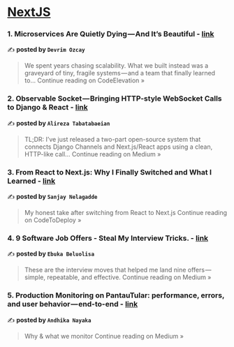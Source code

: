 
<h1><a href=https://medium.com/tag/nextjs/recommended target="_blank" rel="noopener noreferrer">NextJS</a></h1>
<h3>1. Microservices Are Quietly Dying — And It’s Beautiful - <a href="https://medium.com/codeelevation/microservices-are-quietly-dying-and-its-beautiful-b8a2058f2352?source=rss------nextjs-5" target="_blank" rel="noopener noreferrer">link</a></h3>

✍️ **posted by `Devrim Ozcay`**

<blockquote>We spent years chasing scalability. What we built instead was a graveyard of tiny, fragile systems — and a team that finally learned to…
Continue reading on CodeElevation »</blockquote>

<h3>2. Observable Socket — Bringing HTTP-style WebSocket Calls to Django & React - <a href="https://medium.com/@alireza.tabatabaeian/observable-socket-bringing-http-style-websocket-calls-to-django-react-07122ba94e29?source=rss------nextjs-5" target="_blank" rel="noopener noreferrer">link</a></h3>

✍️ **posted by `Alireza Tabatabaeian`**

<blockquote>TL;DR: I’ve just released a two-part open-source system that connects Django Channels and Next.js/React apps using a clean, HTTP-like call…
Continue reading on Medium »</blockquote>

<h3>3. From React to Next.js: Why I Finally Switched and What I Learned - <a href="https://medium.com/codetodeploy/from-react-to-next-js-why-i-finally-switched-and-what-i-learned-32bb376f7bf1?source=rss------nextjs-5" target="_blank" rel="noopener noreferrer">link</a></h3>

✍️ **posted by `Sanjay Nelagadde`**

<blockquote>My honest take after switching from React to Next.js
Continue reading on CodeToDeploy »</blockquote>

<h3>4. 9 Software Job Offers - Steal My Interview Tricks. - <a href="https://beetheprogrammer.medium.com/9-software-job-offers-steal-my-interview-tricks-b6e910c637aa?source=rss------nextjs-5" target="_blank" rel="noopener noreferrer">link</a></h3>

✍️ **posted by `Ebuka Beluolisa`**

<blockquote>These are the interview moves that helped me land nine offers — simple, repeatable, and effective.
Continue reading on Medium »</blockquote>

<h3>5. Production Monitoring on PantauTular: performance, errors, and user behavior — end-to-end - <a href="https://medium.com/@andhika.nayaka/production-monitoring-on-pantautular-performance-errors-and-user-behavior-end-to-end-1f3925b0261c?source=rss------nextjs-5" target="_blank" rel="noopener noreferrer">link</a></h3>

✍️ **posted by `Andhika Nayaka`**

<blockquote>Why & what we monitor
Continue reading on Medium »</blockquote>


